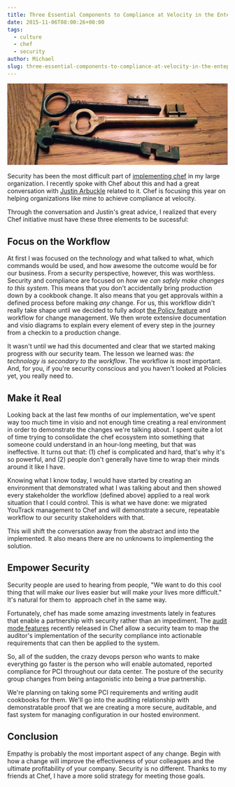 ```yaml
---
title: Three Essential Components to Compliance at Velocity in the Enteprise
date: 2015-11-06T08:00:26+00:00
tags: 
  - culture
  - chef
  - security
author: Michael
slug: three-essential-components-to-compliance-at-velocity-in-the-enteprise
---
```

<div class="full-width">
  <img src="/images/feature-three-essential-components-to-compliance-at-velocity-in-the-enteprise.jpg" alt="Compliance at Velocity" />
</div>

Security has been the most difficult part of [implementing chef](/intrinsic-motivators-leading-to-chef/) in my large organization. I recently spoke with Chef about this and had a great conversation with [Justin Arbuckle](https://twitter.com/dromologue) related to it. Chef is focusing this year on helping organizations like mine to achieve compliance at velocity.

Through the conversation and Justin's great advice, I realized that every Chef initiative must have these three elements to be sucessful:
  


## Focus on the Workflow

At first I was focused on the technology and what talked to what, which commands would be used, and how awesome the outcome would be for our business. From a security perspective, however, this was worthless. Security and compliance are focused on _how we can safely make changes to this system_. This means that you don't accidentally bring production down by a cookbook change. It also means that you get approvals within a defined process before making _any_ change. For us, this workflow didn't really take shape until we decided to fully adopt [the Policy feature](https://github.com/chef/chef-dk/blob/master/POLICYFILE_README.md) and workflow for change management. We then wrote extensive documentation and visio diagrams to explain every element of every step in the journey from a checkin to a production change.

It wasn't until we had this documented and clear that we started making progress with our security team. The lesson we learned was: _the technology is secondary to the workflow_. The workflow is most important. And, for you, if you're security conscious and you haven't looked at Policies yet, you really need to.

## Make it Real

Looking back at the last few months of our implementation, we've spent way too much time in visio and not enough time creating a real environment in order to demonstrate the changes we're talking about. I spent quite a lot of time trying to consolidate the chef ecosystem into something that someone could understand in an hour-long meeting, but that was ineffective. It turns out that: (1) chef is complicated and hard, that's why it's so powerful, and (2) people don't generally have time to wrap their minds around it like I have.

Knowing what I know today, I would have started by creating an environment that demonstrated what I was talking about and then showed every stakeholder the workflow (defined above) applied to a real work situation that I could control. This is what we have done: we migrated YouTrack management to Chef and will demonstrate a secure, repeatable workflow to our security stakeholders with that.

This will shift the conversation away from the abstract and into the implemented. It also means there are no unknowns to implementing the solution.

## Empower Security

Security people are used to hearing from people, "We want to do this cool thing that will make _our_ lives easier but will make _your_ lives more difficult." It's natural for them to  approach chef in the same way.

Fortunately, chef has made some amazing investments lately in features that enable a partnership with security rather than an impediment. The [audit mode features](https://www.chef.io/blog/2015/04/09/chef-audit-mode-cis-benchmarks/) recently released in Chef allow a security team to map the auditor's implementation of the security compliance into actionable requirements that can then be applied to the system.

So, all of the sudden, the crazy devops person who wants to make everything go faster is the person who will enable automated, reported compliance for PCI throughout our data center. The posture of the security group changes from being antagonistic into being a true partnership.

We're planning on taking some PCI requirements and writing audit cookbooks for them. We'll go into the auditing relationship with demonstratable proof that we are creating a more secure, auditable, and fast system for managing configuration in our hosted environment.

## Conclusion

Empathy is probably the most important aspect of any change. Begin with how a change will improve the effectiveness of your colleagues and the ultimate profitability of your company. Security is no different. Thanks to my friends at Chef, I have a more solid strategy for meeting those goals.